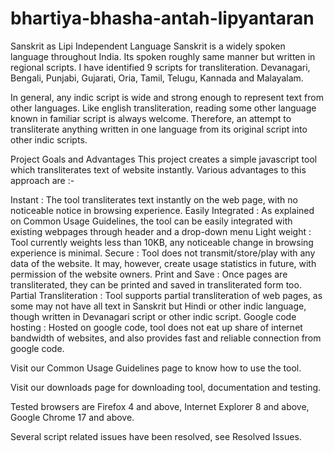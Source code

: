 # bhartiya-bhasha-antah-lipyantaran

Sanskrit as Lipi Independent Language
  Sanskrit is a widely spoken language throughout India. Its spoken roughly same manner but written in regional scripts. I have identified 9 scripts for transliteration. Devanagari, Bengali, Punjabi, Gujarati, Oria, Tamil, Telugu, Kannada and Malayalam.

In general, any indic script is wide and strong enough to represent text from other languages. Like english transliteration, reading some other language known in familiar script is always welcome. Therefore, an attempt to transliterate anything written in one language from its original script into other indic scripts.

Project Goals and Advantages
  This project creates a simple javascript tool which transliterates text of website instantly. Various advantages to this approach are :-

  Instant : The tool transliterates text instantly on the web page, with no noticeable notice in browsing experience.
  Easily Integrated : As explained on Common Usage Guidelines, the tool can be easily integrated with existing webpages through header and a drop-down menu
  Light weight : Tool currently weights less than 10KB, any noticeable change in browsing experience is minimal.
  Secure : Tool does not transmit/store/play with any data of the website. It may, however, create usage statistics in future, with permission of the website owners.
  Print and Save : Once pages are transliterated, they can be printed and saved in transliterated form too.
  Partial Transliteration : Tool supports partial transliteration of web pages, as some may not have all text in Sanskrit but Hindi or other indic language, though written in Devanagari script or other indic script.
  Google code hosting : Hosted on google code, tool does not eat up share of internet bandwidth of websites, and also provides fast and reliable connection from google code.
  
Visit our Common Usage Guidelines page to know how to use the tool.
  
Visit our downloads page for downloading tool, documentation and testing.

Tested browsers are Firefox 4 and above, Internet Explorer 8 and above, Google Chrome 17 and above.

Several script related issues have been resolved, see Resolved Issues.
